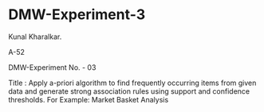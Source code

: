 # DMW-Experiment-3

Kunal Kharalkar.

A-52

DMW-Experiment No. - 03

Title : Apply a-priori algorithm to find frequently occurring items from given data and generate strong association rules using support and confidence thresholds. For Example: Market Basket Analysis
